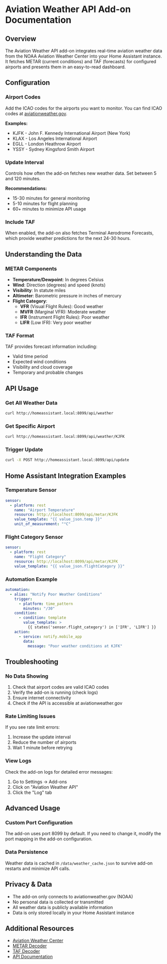 # Aviation Weather API Add-on Documentation

## Overview

The Aviation Weather API add-on integrates real-time aviation weather data from the NOAA Aviation Weather Center into your Home Assistant instance. It fetches METAR (current conditions) and TAF (forecasts) for configured airports and presents them in an easy-to-read dashboard.

## Configuration

### Airport Codes

Add the ICAO codes for the airports you want to monitor. You can find ICAO codes at [aviationweather.gov](https://aviationweather.gov/).

**Examples:**
- KJFK - John F. Kennedy International Airport (New York)
- KLAX - Los Angeles International Airport
- EGLL - London Heathrow Airport
- YSSY - Sydney Kingsford Smith Airport

### Update Interval

Controls how often the add-on fetches new weather data. Set between 5 and 120 minutes.

**Recommendations:**
- 15-30 minutes for general monitoring
- 5-10 minutes for flight planning
- 60+ minutes to minimize API usage

### Include TAF

When enabled, the add-on also fetches Terminal Aerodrome Forecasts, which provide weather predictions for the next 24-30 hours.

## Understanding the Data

### METAR Components

- **Temperature/Dewpoint**: In degrees Celsius
- **Wind**: Direction (degrees) and speed (knots)
- **Visibility**: In statute miles
- **Altimeter**: Barometric pressure in inches of mercury
- **Flight Category**:
  - **VFR** (Visual Flight Rules): Good weather
  - **MVFR** (Marginal VFR): Moderate weather
  - **IFR** (Instrument Flight Rules): Poor weather
  - **LIFR** (Low IFR): Very poor weather

### TAF Format

TAF provides forecast information including:
- Valid time period
- Expected wind conditions
- Visibility and cloud coverage
- Temporary and probable changes

## API Usage

### Get All Weather Data

```bash
curl http://homeassistant.local:8099/api/weather
```

### Get Specific Airport

```bash
curl http://homeassistant.local:8099/api/weather/KJFK
```

### Trigger Update

```bash
curl -X POST http://homeassistant.local:8099/api/update
```

## Home Assistant Integration Examples

### Temperature Sensor

```yaml
sensor:
  - platform: rest
    name: "Airport Temperature"
    resource: http://localhost:8099/api/metar/KJFK
    value_template: "{{ value_json.temp }}"
    unit_of_measurement: "°C"
```

### Flight Category Sensor

```yaml
sensor:
  - platform: rest
    name: "Flight Category"
    resource: http://localhost:8099/api/metar/KJFK
    value_template: "{{ value_json.flightCategory }}"
```

### Automation Example

```yaml
automation:
  - alias: "Notify Poor Weather Conditions"
    trigger:
      - platform: time_pattern
        minutes: "/30"
    condition:
      - condition: template
        value_template: >
          {{ states('sensor.flight_category') in ['IFR', 'LIFR'] }}
    action:
      - service: notify.mobile_app
        data:
          message: "Poor weather conditions at KJFK"
```

## Troubleshooting

### No Data Showing

1. Check that airport codes are valid ICAO codes
2. Verify the add-on is running (check logs)
3. Ensure internet connectivity
4. Check if the API is accessible at aviationweather.gov

### Rate Limiting Issues

If you see rate limit errors:
1. Increase the update interval
2. Reduce the number of airports
3. Wait 1 minute before retrying

### View Logs

Check the add-on logs for detailed error messages:
1. Go to Settings → Add-ons
2. Click on "Aviation Weather API"
3. Click the "Log" tab

## Advanced Usage

### Custom Port Configuration

The add-on uses port 8099 by default. If you need to change it, modify the port mapping in the add-on configuration.

### Data Persistence

Weather data is cached in `/data/weather_cache.json` to survive add-on restarts and minimize API calls.

## Privacy & Data

- The add-on only connects to aviationweather.gov (NOAA)
- No personal data is collected or transmitted
- All weather data is publicly available information
- Data is only stored locally in your Home Assistant instance

## Additional Resources

- [Aviation Weather Center](https://aviationweather.gov/)
- [METAR Decoder](https://www.aviationweather.gov/metar/decoder)
- [TAF Decoder](https://www.aviationweather.gov/taf/decoder)
- [API Documentation](https://aviationweather.gov/data/api/)

